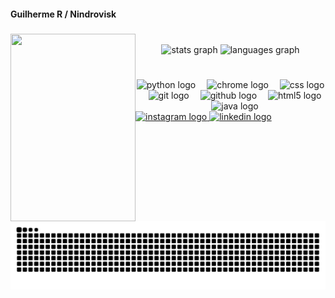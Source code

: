 <h4 align="left">Guilherme R / Nindrovisk</h4>

###

<img align="left" height="300" width="200" src="https://media3.giphy.com/media/v1.Y2lkPTc5MGI3NjExMms1OHYyaWh3NnQ1MDhoYWc4enE2dXY2NjFocXltY3d4dnE3NWIyYSZlcD12MV9pbnRlcm5hbF9naWZfYnlfaWQmY3Q9Zw/axuw3oSBCgss8Aq9Sj/giphy.gif"  />

###
<br>

<div align="center">
  <img src="https://github-readme-stats.vercel.app/api?username=Nindrovisk&hide_title=false&hide_rank=false&show_icons=true&include_all_commits=true&count_private=true&disable_animations=false&theme=dark&locale=en&hide_border=false" height="200" alt="stats graph"  />
  <img src="https://github-readme-stats.vercel.app/api/top-langs?username=Nindrovisk&locale=en&hide_title=false&layout=compact&card_width=320&langs_count=5&theme=dark&hide_border=false" height="" alt="languages graph"  />
</div>

###

<br>

<div align="center">
  <img src="https://cdn.jsdelivr.net/gh/devicons/devicon/icons/python/python-original.svg" height="30" alt="python logo"  />
  <img width="10" />
  <img src="https://cdn.jsdelivr.net/gh/devicons/devicon/icons/chrome/chrome-original.svg" height="30" alt="chrome logo"  />
  <img width="10" />
  <img src="https://cdn.jsdelivr.net/gh/devicons/devicon/icons/css3/css3-original.svg" height="30" alt="css logo"  />
  <img width="10" />
  <img src="https://cdn.jsdelivr.net/gh/devicons/devicon/icons/git/git-original.svg" height="30" alt="git logo"  />
  <img width="10" />
  <img src="https://cdn.jsdelivr.net/gh/devicons/devicon/icons/github/github-original-wordmark.svg" height="30" alt="github logo"  />
  <img width="10" />
  <img src="https://cdn.jsdelivr.net/gh/devicons/devicon/icons/html5/html5-original.svg" height="30" alt="html5 logo"  />
  <img width="10" />
  <img src="https://cdn.jsdelivr.net/gh/devicons/devicon/icons/java/java-original.svg" height="30" alt="java logo"  />
</div>


<div align="left">
  <a href="https://www.instagram.com/gui_rizieri_?igsh=NHJ2NnZ3NGMyYXJj&utm_source=qr" target="_blank">
    <img src="https://img.shields.io/static/v1?message=Instagram&logo=instagram&label=&color=#131314&logoColor=white&labelColor=&style=for-the-badge" height="60" width ="100" alt="instagram logo"  />
    
  </a>
  <a href="https://www.linkedin.com/in/guilherme-rizieri-6b2b86379/" target="_blank">
    <img src="https://img.shields.io/static/v1?message=LinkedIn&logo=linkedin&label=&color=0077B5&logoColor=white&labelColor=&style=for-the-badge" height="26" width ="100"alt="linkedin logo"  />
  </a>
</div>


###

<img src="https://raw.githubusercontent.com/Nindrovisk/Nindrovisk/output/snake.svg" alt="Snake animation" />

